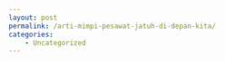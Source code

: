 ```yaml
---
layout: post
permalink: /arti-mimpi-pesawat-jatuh-di-depan-kita/
categories:
    - Uncategorized
---
```


